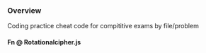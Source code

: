 ### Overview

Coding practice cheat code for compititive exams by file/problem


#### Fn @ Rotationalcipher.js
